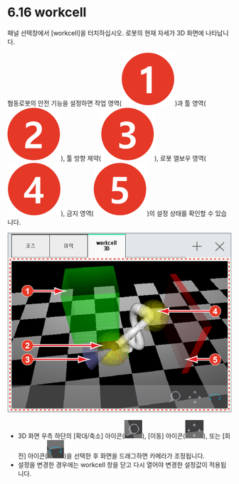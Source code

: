# 6.16 workcell

패널 선택창에서 \[workcell\]을 터치하십시오. 로봇의 현재 자세가 3D 화면에 나타납니다.

협동로봇의 안전 기능을 설정하면 작업 영역\(![](../.gitbook/assets/c1.png)\)과 툴 영역\(![](../.gitbook/assets/c2.png)\), 툴 방향 제약\(![](../.gitbook/assets/c3.png)\), 로봇 엘보우 영역\(![](../.gitbook/assets/c4.png)\), 금지 영역\(![](../.gitbook/assets/c5.png)\)의 설정 상태를 확인할 수 있습니다.

![&#xADF8;&#xB9BC; 48 workcell&#xBAA8;&#xB2C8;&#xD130;&#xB9C1;](../.gitbook/assets/image%20%28174%29.png)

* 3D 화면 우측 하단의 \[확대/축소\] 아이콘\(![](../.gitbook/assets/wc-zoom.png)\), \[이동\] 아이콘\(![](../.gitbook/assets/wc-pan.png)\), 또는 \[회전\] 아이콘\(![](../.gitbook/assets/wc-rotate.png)\)을 선택한 후 화면을 드래그하면 카메라가 조정됩니다.
* 설정을 변경한 경우에는 workcell 창을 닫고 다시 열어야 변경한 설정값이 적용됩니다.

